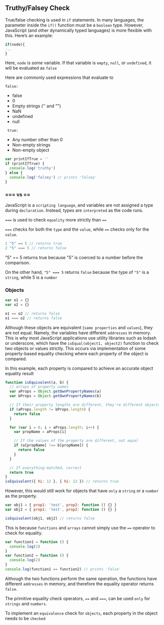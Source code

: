 ## **Truthy/Falsey Check**

True/false checking is used in `if` statements. In many languages, the parameter inside the `if()` function must be a `boolean` type. However, JavaScript (and other dynamically typed languages) is more flexible with this. Here’s an example:

```js
if(node){
...
}
```

Here, `node` is some variable. If that variable is `empty`, `null`, or `undefined`, it will be
evaluated as `false`

Here are commonly used expressions that evaluate to

`false:`

- false
- 0
- Empty strings ('' and "")
- NaN
- undefined
- null

` true:`

- Any number other than 0
- Non-empty strings
- Non-empty object

```js
var printIfTrue = ''
if (printIfTrue) {
  console.log('truthy')
} else {
  console.log('falsey') // prints 'falsey'
}
```

### **===** vs **==**

JavaScript is a `scripting language`, and variables are not assigned a type during `declaration`. Instead, types are `interpreted` as the code runs.

`===` is used to check `equality` more strictly than `==`

`===` checks for both the
`type` and the `value`, while `==` checks only for the `value`.

```js
1 "5" == 5 // returns true
2 "5" === 5 // returns false
```

"5" == 5 returns true because "5" is coerced to a number before the comparison.

On the other hand, `"5" === 5` returns `false` because the type of `"5"` is a `string`, while 5 is
a `number`

### Objects

```js
var o1 = {}
var o2 = {}

o1 == o2 // returns false
o1 === o2 // returns false
```

Although these objects are equivalent (`same properties` and `values`), they are not
equal. Namely, the variables have different `addresses` in memory. This is why most JavaScript applications use utility libraries such as lodash or underscore, which have the `isEqual(object1, object2)` function to check two objects
or values strictly. This occurs via implementation of some property-based equality
checking where each property of the object is compared.

In this example, each property is compared to achieve an accurate object equality result

```js
function isEquivalent(a, b) {
  // arrays of property names
  var aProps = Object.getOwnPropertyNames(a)
  var bProps = Object.getOwnPropertyNames(b)

  // If their property lengths are different, they're different objects
  if (aProps.length != bProps.length) {
    return false
  }

  for (var i = 0; i < aProps.length; i++) {
    var propName = aProps[i]

    // If the values of the property are different, not equal
    if (a[propName] !== b[propName]) {
      return false
    }
  }

  // If everything matched, correct
  return true
}
isEquivalent({ hi: 12 }, { hi: 12 }) // returns true
```

However, this would still work for objects that have `only` a `string` or a `number` as the
property.

```js
var obj1 = { prop1: 'test', prop2: function () {} }
var obj2 = { prop1: 'test', prop2: function () {} }

isEquivalent(obj1, obj2) // returns false
```

This is because `functions` and `arrays` cannot simply use the `==` operator to check for
equality.

```js
var function1 = function () {
  console.log(2)
}
var function2 = function () {
  console.log(2)
}
console.log(function1 == function2) // prints 'false'
```

Although the two functions perform the same operation, the functions have different `addresses` in memory, and therefore the equality operator returns `false`.

The primitive equality check operators, `==` and `===`, can be used `only` for `strings` and
`numbers`.

To implement an `equivalence` check for `objects`, each property in the object needs to be `checked`
